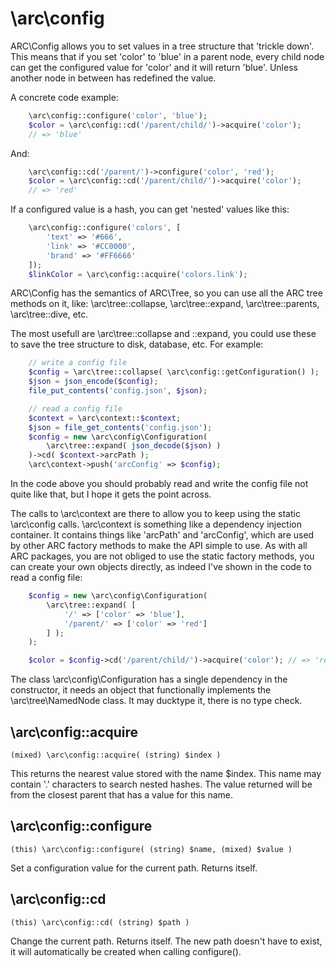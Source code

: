 \arc\config
===========

ARC\Config allows you to set values in a tree structure that 'trickle down'. This means that if you set 'color' to 'blue' in a parent node, every child node can get the configured value for 'color' and it will return 'blue'. Unless another node in between has redefined the value.

A concrete code example:

```php
	\arc\config::configure('color', 'blue');
	$color = \arc\config::cd('/parent/child/')->acquire('color');
	// => 'blue'
```

And:

```php
	\arc\config::cd('/parent/')->configure('color', 'red');
	$color = \arc\config::cd('/parent/child/')->acquire('color');
	// => 'red'
```

If a configured value is a hash, you can get 'nested' values like this:

```php
	\arc\config::configure('colors', [
		'text' => '#666',
		'link' => '#CC0000',
		'brand' => '#FF6666'
	]);
	$linkColor = \arc\config::acquire('colors.link');
```

ARC\Config has the semantics of ARC\Tree, so you can use all the ARC tree methods on it, like: \arc\tree::collapse, \arc\tree::expand, \arc\tree::parents, \arc\tree::dive, etc.

The most usefull are \arc\tree::collapse and ::expand, you could use these to save the tree structure to disk, database, etc. For example:

```php
	// write a config file
	$config = \arc\tree::collapse( \arc\config::getConfiguration() );
	$json = json_encode($config);
	file_put_contents('config.json', $json);
```

```php
    // read a config file
	$context = \arc\context::$context;
	$json = file_get_contents('config.json');
	$config = new \arc\config\Configuration( 
		\arc\tree::expand( json_decode($json) )
	)->cd( $context->arcPath );
	\arc\context->push('arcConfig' => $config);
```

In the code above you should probably read and write the config file not quite like that, but I hope it gets the point across. 

The calls to \arc\context are there to allow you to keep using the static \arc\config calls. \arc\context is something like a dependency injection container. It contains things like 'arcPath' and 'arcConfig', which are used by other ARC factory methods to make the API simple to use. As with all ARC packages, you are not obliged to use the static factory methods, you can create your own objects directly, as indeed I've shown in the code to read a config file:

```php
	$config = new \arc\config\Configuration(
		\arc\tree::expand( [
			'/' => ['color' => 'blue'],
			'/parent/' => ['color' => 'red']
		] );
	);

	$color = $config->cd('/parent/child/')->acquire('color'); // => 'red'
```

The class \arc\config\Configuration has a single dependency in the constructor, it needs an object that functionally implements the \arc\tree\NamedNode class. It may ducktype it, there is no type check.

\arc\config::acquire
--------------------
	(mixed) \arc\config::acquire( (string) $index )

This returns the nearest value stored with the name $index. This name may contain '.' characters to search nested hashes. The value returned will be from the closest parent that has a value for this name.

\arc\config::configure
----------------------
	(this) \arc\config::configure( (string) $name, (mixed) $value )

Set a configuration value for the current path. Returns itself. 

\arc\config::cd
---------------
	(this) \arc\config::cd( (string) $path )

Change the current path. Returns itself. The new path doesn't have to exist, it will automatically be created when calling configure().
